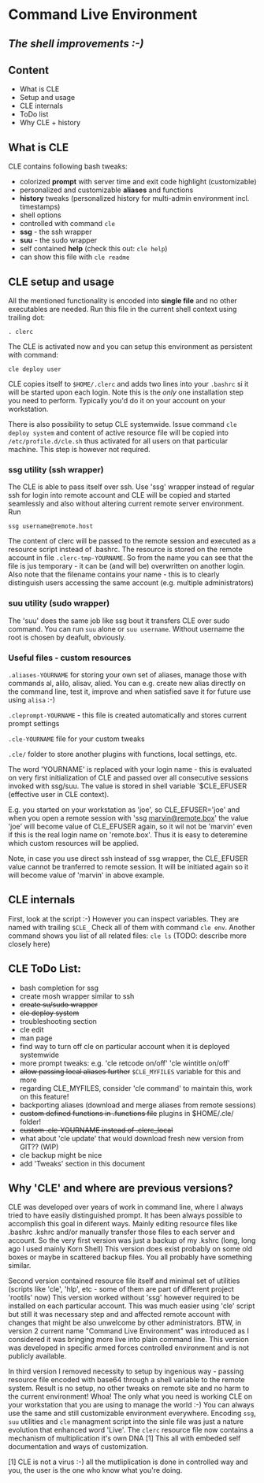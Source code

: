 #   Command Live Environment
## _The shell improvements :-)_


## Content
 - What is CLE
 - Setup and usage
 - CLE internals
 - ToDo list
 - Why CLE + history
 
## What is CLE 
CLE contains following bash tweaks:
 - colorized **prompt** with server time and exit code highlight (customizable)
 - personalized and customizable **aliases** and functions
 - **history** tweaks (personalized history for multi-admin environment
   incl. timestamps)
 - shell options
 - controlled with command `cle`
 - **ssg** - the ssh wrapper
 - **suu** - the sudo wrapper
 - self contained **help** (check this out: `cle help`)
 - can show this file with `cle readme`


## CLE setup and usage
All the mentioned functionality is encoded into __single file__ and no other
executables are needed. Run this file in the current shell context using
trailing dot:

    . clerc

The CLE is activated now and you can setup this environment as persistent with
command:

    cle deploy user

CLE copies itself to `$HOME/.clerc` and adds two lines into your `.bashrc`
si it will be started upon each login. Note this is the *only* one
installation step you need to perform. Typically you'd do it on your account
on your workstation.

There is also possibility to setup CLE systemwide. Issue command
`cle deploy system` and content of active resource file will be copied
into `/etc/profile.d/cle.sh` thus activated for all users on that particular
machine. This step is however not required.


### ssg utility (ssh wrapper)

The CLE is able to pass itself over ssh. Use 'ssg' wrapper instead of regular
ssh for login into remote account and CLE will be copied and started seamlessly
and also without altering current remote server environment. Run

    ssg username@remote.host

The content of clerc will be passed to the remote session and executed as a
resource script instead of .bashrc. The resource is stored on the remote 
account in file `.clerc-tmp-YOURNAME`. So from the name you can see that the
file is jus temporary - it can be (and will be) overwritten on another login.
Also note that the filename contains your name - this is to clearly distinguish
users accessing the same account (e.g. multiple administrators)


### suu utility (sudo wrapper)

The 'suu' does the same job like ssg bout it transfers CLE over sudo command.
You can run `suu` alone or `suu username`. Without username the root
is chosen by deafult, obviously.


### Useful files - custom resources
 `.aliases-YOURNAME` for storing your own set of aliases, manage those
   with commands al, alilo, alisav, alied. You can e.g. create new alias
   directly on the command line, test it, improve and when satisfied save it
   for future use using `alisa` :-)

 `.cleprompt-YOURNAME` - this file is created automatically and
   stores current prompt settings

 `.cle-YOURNAME` file for your custom tweaks
 
 `.cle/` folder to store another plugins with functions, local settings, etc.
  
The word 'YOURNAME' is replaced with your login name - this is evaluated on
very first initialization of CLE and passed over all consecutive sessions
invoked with ssg/suu. The value is stored in shell variable `$CLE_EFUSER
(effective user in CLE context).

E.g. you started on your workstation as 'joe', so CLE_EFUSER='joe' and when you
open a remote session with 'ssg marvin@remote.box' the value 'joe' will become
value of CLE_EFUSER again, so it wil not be 'marvin' even if this is the real
login name on 'remote.box'. Thus it is easy to deteremine which custom
resources will be applied. 

Note, in case you use direct ssh instead of ssg wrapper, the CLE_EFUSER value
cannot be tranferred to remote session. It will be initiated again so it will
become value of 'marvin' in above example.

 
## CLE internals

First, look at the script :-)
However you can inspect variables. They are named with trailing `$CLE_` Check 
all of them with command `cle env`. Another command shows you list of all
related files: `cle ls`
(TODO: describe more closely here)


## CLE ToDo List:

- bash completion for ssg
- create mosh wrapper similar to ssh
- ~~create su/sudo wrapper~~
- ~~cle deploy system~~
- troubleshooting section
- cle edit
- man page
- find way to turn off cle on particular account when it is deployed systemwide
- more prompt tweaks: e.g. 'cle retcode on/off' 'cle wintitle on/off'
- ~~allow passing local aliases further~~ `$CLE_MYFILES` variable for this and more
- regarding CLE_MYFILES, consider 'cle command' to maintain this, work on this feature!
- backporting aliases (download and merge aliases from remote sessions)
- ~~custom defined functions in .functions file~~ plugins in $HOME/.cle/ folder!
- ~~custom .cle-YOURNAME instead of .clerc_local~~
- what about 'cle update' that would download fresh new version from GIT?? (WIP)
- cle backup might be nice
- add 'Tweaks' section in this document


## Why 'CLE' and where are previous versions?

 CLE was developed over years of work in command line, where I always tried
to have easily distinguished prompt. It has been always possible to accomplish
this goal in diferent ways. Mainly editing resource files like .bashrc .kshrc
and/or manually transfer those files to each server and account. So the very
first version was just a backup of my .kshrc (long, long ago I used mainly
Korn Shell) This version does exist probably on some old boxes or maybe in
scattered backup files. You all probably have something similar.

 Second version contained resource file itself and minimal set of
utilities (scripts like 'cle', 'hlp', etc - some of them are part of different
project 'rootils' now) This version worked without 'ssg' however required to be
installed on each particular account. This was much easier using 'cle' script
but still it was necessary step and and affected remote account with changes
that might be also unwelcome by other administrators. BTW, in version 2 current 
name "Command Live Environment" was introduced as I considered it was bringing
more live into plain command line. This version was developed in specific
armed forces controlled environment and is not publicly available.

 In third version I removed necessity to setup by ingenious way -
passing resource file encoded with base64 through a shell variable to the
remote system. Result is no setup, no other tweaks on remote site  and no harm
to the current environment! Whoa! The only what you need is working CLE on
your workstation that you are using to manage the world :-)
You can always use the same and still customizable environment everywhere.
Encoding `ssg`, `suu` utilities and `cle` managment script into the sinle file
was just a nature evolution that enhanced word 'Live'. The `clerc` resource
file now contains a mechanism of multiplication it's own DNA [1] This all with
embeded self documentation and ways of customization.


[1] CLE is not a virus :-) all the mutliplication is done in controlled way
and you, the user is the one who know what you're doing.

